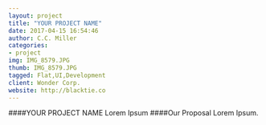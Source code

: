 ```yaml
---
layout: project
title: "YOUR PROJECT NAME"
date: 2017-04-15 16:54:46
author: C.C. Miller
categories:
- project
img: IMG_8579.JPG
thumb: IMG_8579.JPG
tagged: Flat,UI,Development
client: Wonder Corp.
website: http://blacktie.co
---
```

####YOUR PROJECT NAME
Lorem Ipsum
####Our Proposal
Lorem Ipsum.